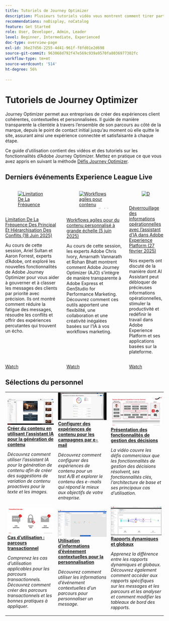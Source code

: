 ```yaml
---
title: Tutoriels de Journey Optimizer
description: Plusieurs tutoriels vidéo vous montrent comment tirer parti des avantages de Journey Optimizer.
recommendations: noDisplay, noCatalog
feature: Get Started
role: User, Developer, Admin, Leader
level: Beginner, Intermediate, Experienced
doc-type: overview-page
exl-id: 36e27d56-2255-4d41-961f-f8fd01e2d698
source-git-commit: 963068d792f47e569c939a9570fa8036977302fc
workflow-type: tm+mt
source-wordcount: '514'
ht-degree: 56%

---
```



# Tutoriels de Journey Optimizer

Journey Optimizer permet aux entreprises de créer des expériences client cohérentes, contextuelles et personnalisées. Il guide de manière transparente la clientèle à travers l’ensemble de son parcours au côté de la marque, depuis le point de contact initial jusqu’au moment où elle quitte le site, assurant ainsi une expérience connectée et satisfaisante à chaque étape.

Ce guide d’utilisation contient des vidéos et des tutoriels sur les fonctionnalités d’Adobe Journey Optimizer. Mettez en pratique ce que vous avez appris en suivant la méthode [Défis Journey Optimizer](https://experienceleague.adobe.com/fr/docs/journey-optimizer-learn/challenges/introduction-and-prerequisites).

<div id="recs-overview-body-1"></div>
<div id="recs-overview-body-2"></div>
<div id="recs-overview-body-3"></div>
<div id="recs-overview-body-4"></div>
<div id="recs-overview-body-5"></div>
<div id="recs-overview-body-6"></div>

<div id="events-section">

## Derniers événements Experience League Live

<!-- CARDS
* https://experienceleague.adobe.com/en/docs/events/experience-league-live-recordings/episodes/exl-live-episode-06-18-25
  {title = Master Frequency Capping & Conflict Prioritization (June 18, 2025)}
  {description = In this session, Adobe experts Ariel Sultan and Aaron Forrest dove into new features in Adobe Journey Optimizer to help you govern and prioritize customer messages with precision. They showed how to reduce messaging fatigue, resolve conflicts, and deliver impactful experiences that resonate. }
* https://experienceleague.adobe.com/en/docs/events/experience-league-live-recordings/episodes/exl-live-episode-40-2024-10-24
     {title = Agile Workflows for Personalized Content at Scale (June 05, 2025)}
     {description = In this session, Adobe experts Chris Ivory, Amarnath Vannarath, and Rohan Bhatt showcase how Adobe Journey Optimizer (AJO) seamlessly integrates with Adobe Express and GenStudio for Performance Marketing. Learn how these tools bring unparalleled flexibility, collaboration, and AI-powered creativity to your marketing workflows.}
* https://experienceleague.adobe.com/en/docs/events/experience-league-live-recordings/episodes/exl-live-episode-02-27-25
     {title = Unlocking operational insights with AI Assistant in Adobe Experience Platform (February 27, 2025)}
     {description = ur experts discussed how AI Assistant can unlock valuable operational insights, boosting productivity and redefining work in Adobe Experience Platform and its platform-based applications.}

-->
<!-- START CARDS HTML - DO NOT MODIFY BY HAND -->
<div class="columns">
    <div class="column is-half-tablet is-half-desktop is-one-third-widescreen" aria-label="Master Frequency Capping & Conflict Prioritization (June 18, 2025)">
        <div class="card" style="height: 100%; display: flex; flex-direction: column; height: 100%;">
            <div class="card-image">
                <figure class="image x-is-16by9">
                    <a href="https://experienceleague.adobe.com/en/docs/events/experience-league-live-recordings/episodes/exl-live-episode-06-18-25" title="Limitation De La Fréquence Des Principal Et Hiérarchisation Des Conflits (18 Juin 2025)" target="_blank" rel="referrer">
                        <img class="is-bordered-r-small" src="https://video.tv.adobe.com/v/3464052/?format=jpeg&nocache=1750288896715" alt="Limitation De La Fréquence Des Principal Et Hiérarchisation Des Conflits (18 Juin 2025)"
                             style="width: 100%; aspect-ratio: 16 / 9; object-fit: cover; overflow: hidden; display: block; margin: auto;">
                    </a>
                </figure>
            </div>
            <div class="card-content is-padded-small" style="display: flex; flex-direction: column; flex-grow: 1; justify-content: space-between;">
                <div class="top-card-content">
                    <p class="headline is-size-6 has-text-weight-bold">
                        <a href="https://experienceleague.adobe.com/en/docs/events/experience-league-live-recordings/episodes/exl-live-episode-06-18-25" target="_blank" rel="referrer" title="Limitation De La Fréquence Des Principal Et Hiérarchisation Des Conflits (18 Juin 2025)">Limitation De La Fréquence Des Principal Et Hiérarchisation Des Conflits (18 Juin 2025)</a>
                    </p>
                    <p class="is-size-6">Au cours de cette session, Ariel Sultan et Aaron Forrest, experts d’Adobe, ont exploré les nouvelles fonctionnalités de Adobe Journey Optimizer pour vous aider à gouverner et à classer les messages des clients par priorité avec précision. Ils ont montré comment réduire la fatigue des messages, résoudre les conflits et offrir des expériences percutantes qui trouvent un écho.</p>
                </div>
                <a href="https://experienceleague.adobe.com/en/docs/events/experience-league-live-recordings/episodes/exl-live-episode-06-18-25" target="_blank" rel="referrer" class="spectrum-Button spectrum-Button--outline spectrum-Button--primary spectrum-Button--sizeM" style="align-self: flex-start; margin-top: 1rem;">
                    <span class="spectrum-Button-label has-no-wrap has-text-weight-bold">Watch</span>
                </a>
            </div>
        </div>
    </div>
    <div class="column is-half-tablet is-half-desktop is-one-third-widescreen" aria-label="Agile Workflows for Personalized Content at Scale (June 05, 2025)">
        <div class="card" style="height: 100%; display: flex; flex-direction: column; height: 100%;">
            <div class="card-image">
                <figure class="image x-is-16by9">
                    <a href="https://experienceleague.adobe.com/en/docs/events/experience-league-live-recordings/episodes/exl-live-episode-40-2024-10-24" title="Workflows agiles pour contenu personnalisé à grande échelle (5 juin 2025)" target="_blank" rel="referrer">
                        <img class="is-bordered-r-small" src="https://video.tv.adobe.com/v/3436457?format=jpeg&nocache=1750288896708" alt="Workflows agiles pour contenu personnalisé à grande échelle (5 juin 2025)"
                             style="width: 100%; aspect-ratio: 16 / 9; object-fit: cover; overflow: hidden; display: block; margin: auto;">
                    </a>
                </figure>
            </div>
            <div class="card-content is-padded-small" style="display: flex; flex-direction: column; flex-grow: 1; justify-content: space-between;">
                <div class="top-card-content">
                    <p class="headline is-size-6 has-text-weight-bold">
                        <a href="https://experienceleague.adobe.com/en/docs/events/experience-league-live-recordings/episodes/exl-live-episode-40-2024-10-24" target="_blank" rel="referrer" title="Workflows agiles pour contenu personnalisé à grande échelle (5 juin 2025)">Workflows agiles pour du contenu personnalisé à grande échelle (5 juin 2025)</a>
                    </p>
                    <p class="is-size-6">Au cours de cette session, les experts Adobe Chris Ivory, Amarnath Vannarath et Rohan Bhatt montrent comment Adobe Journey Optimizer (AJO) s’intègre de manière transparente à Adobe Express et GenStudio for Performance Marketing. Découvrez comment ces outils apportent une flexibilité, une collaboration et une créativité inégalées basées sur l’IA à vos workflows marketing.</p>
                </div>
                <a href="https://experienceleague.adobe.com/en/docs/events/experience-league-live-recordings/episodes/exl-live-episode-40-2024-10-24" target="_blank" rel="referrer" class="spectrum-Button spectrum-Button--outline spectrum-Button--primary spectrum-Button--sizeM" style="align-self: flex-start; margin-top: 1rem;">
                    <span class="spectrum-Button-label has-no-wrap has-text-weight-bold">Watch</span>
                </a>
            </div>
        </div>
    </div>
    <div class="column is-half-tablet is-half-desktop is-one-third-widescreen" aria-label="Unlocking operational insights with AI Assistant in Adobe Experience Platform (February 27, 2025)">
        <div class="card" style="height: 100%; display: flex; flex-direction: column; height: 100%;">
            <div class="card-image">
                <figure class="image x-is-16by9">
                    <a href="https://experienceleague.adobe.com/en/docs/events/experience-league-live-recordings/episodes/exl-live-episode-02-27-25" title="Déverrouillage des informations opérationnelles avec l’assistant d’IA dans Adobe Experience Platform (27 février 2025)" target="_blank" rel="referrer">
                        <img class="is-bordered-r-small" src="https://video.tv.adobe.com/v/3448635/?format=jpeg&nocache=1750288896696" alt="Déverrouillage des informations opérationnelles avec l’assistant d’IA dans Adobe Experience Platform (27 février 2025)"
                             style="width: 100%; aspect-ratio: 16 / 9; object-fit: cover; overflow: hidden; display: block; margin: auto;">
                    </a>
                </figure>
            </div>
            <div class="card-content is-padded-small" style="display: flex; flex-direction: column; flex-grow: 1; justify-content: space-between;">
                <div class="top-card-content">
                    <p class="headline is-size-6 has-text-weight-bold">
                        <a href="https://experienceleague.adobe.com/en/docs/events/experience-league-live-recordings/episodes/exl-live-episode-02-27-25" target="_blank" rel="referrer" title="Déverrouillage des informations opérationnelles avec l’assistant d’IA dans Adobe Experience Platform (27 février 2025)">Déverrouillage des informations opérationnelles avec l’assistant d’IA dans Adobe Experience Platform (27 février 2025)</a>
                    </p>
                    <p class="is-size-6">Nos experts ont discuté de la manière dont AI Assistant peut débloquer de précieuses informations opérationnelles, stimuler la productivité et redéfinir le travail dans Adobe Experience Platform et ses applications basées sur la plateforme.</p>
                </div>
                <a href="https://experienceleague.adobe.com/en/docs/events/experience-league-live-recordings/episodes/exl-live-episode-02-27-25" target="_blank" rel="referrer" class="spectrum-Button spectrum-Button--outline spectrum-Button--primary spectrum-Button--sizeM" style="align-self: flex-start; margin-top: 1rem;">
                    <span class="spectrum-Button-label has-no-wrap has-text-weight-bold">Watch</span>
                </a>
            </div>
        </div>
    </div>
</div>
<!-- END CARDS HTML - DO NOT MODIFY BY HAND -->

</div>

<div id="staff-picks-section">

## Sélections du personnel

<table>
<tr>
    <td>
    <a href="../content-management/create-content-using-ai-assistant-for-content-generation.md">
      <img alt="Créer du contenu en utilisant l’assistant IA pour la génération de contenu (vidéo)" src="../assets/3434635.jpg"/>
    </a>
    <div>
      <a href="../content-management/create-content-using-ai-assistant-for-content-generation.md">
    <strong>Créer du contenu en utilisant l’assistant IA pour la génération de contenu</strong>
    </a>
    </div>
    <p>
    <em>Découvrez comment utiliser l’assistant IA pour la génération de contenu afin de créer des suggestions de variation de contenu proactives pour le texte et les images.
</em>
    <p>
  </td>
    <td>
    <a href="../experimentation/content-experiments-for-emails.md">
      <img alt="Configurer des expériences de contenu pour les campagnes par e-mail (vidéo)" src="../assets/3419893.jpeg"/>
    </a>
    <div>
      <a href="../experimentation/content-experiments-for-emails.md">
    <strong>Configurer des expériences de contenu pour les campagnes par e-mail </strong>
    </a>
    </div>
    <p>
    <em>Découvrez comment configurer des expériences de contenu pour un test A/B et explorer le contenu des e-mails qui répond le mieux aux objectifs de votre entreprise.</em>
    <p>
  </td>
  </td>
    <td>
    <a href="../decision-management/create-decisions.md">
      <img alt="Présentation des fonctionnalités de gestion des décisions" src="../assets/326961.jpg"/>
    </a>
    <div>
      <a href="../decision-management/create-decisions.md">
    <strong>Présentation des fonctionnalités de gestion des décisions </strong>
    </a>
    </div>
    <p>
    <em>La vidéo couvre les défis commerciaux que les fonctionnalités de gestion des décisions résolvent, ses fonctionnalités clés, l’architecture de base et ses principaux cas d’utilisation.

</em>
    <p>
  </td>
</tr>
<tr>
  <td>
    <a href="../create-journeys/use-case-transactional-journey.md">
      <img alt="Cas d’utilisation : parcours transactionnel " src="../assets/334202.jpeg"/>
    </a>
    <div>
      <a href="../create-journeys/use-case-transactional-journey.md">
    <strong>Cas d’utilisation : parcours transactionnel </strong>
    </a>
    </div>
    <p>
    <em>Comprenez les cas d’utilisation applicables pour les parcours transactionnels. Découvrez comment créer des parcours transactionnels et les bonnes pratiques à appliquer.</em>
    <p>
  </td>
    <td>
    <a href="../personalize-content/use-contextual-event-information-for-personalization.md">
      <img alt="Utilisation d’informations d’événement contextuelles pour la personnalisation" src="../assets/334165.jpg"/>
    </a>
    <div>
      <a href="../personalize-content/use-contextual-event-information-for-personalization.md">
    <strong>Utilisation d’informations d’événement contextuelles pour la personnalisation </strong>
    </a>
    </div>
    <p>
    <em>Découvrez comment utiliser les informations d’événement contextuelles d’un parcours pour personnaliser un message.</em>
    <p>
  </td>
  </td>
    <td>
    <a href="../report-and-monitor/live-and-global-reports.md">
      <img alt="Rapports dynamiques et globaux" src="../assets/334108.jpg"/>
    </a>
    <div>
      <a href="../report-and-monitor/live-and-global-reports.md">
    <strong>Rapports dynamiques et globaux </strong>
    </a>
    </div>
    <p>
    <em>Apprenez la différence entre les rapports dynamiques et globaux. Découvrez également comment accéder aux rapports spécifiques sur les messages et les parcours et les analyser et comment modifier les tableaux de bord des rapports.

</em>
    <p>
  </td>
</tr>
</table>
</div>
